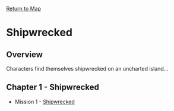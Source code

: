 [Return to Map](https://barry4356.pythonanywhere.com/aof_interactive_map?showBattles=on)

# Shipwrecked

## Overview
Characters find themselves shipwrecked on an uncharted island...

## Chapter 1 - Shipwrecked
* Mission 1 - [Shipwrecked](Shipwrecked.md)
